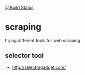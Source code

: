 [![Build Status](https://travis-ci.org/brownman/scraping.svg?branch=develop)](https://travis-ci.org/brownman/scraping)


 
   
  
   
   
  
  


 
 
 


scraping
=========
trying different tools for web scraping

selector tool
----
- http://selectorgadget.com/
 
